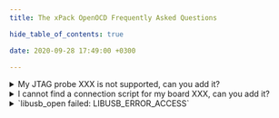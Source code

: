 ```yaml
---
title: The xPack OpenOCD Frequently Asked Questions

hide_table_of_contents: true

date: 2020-09-28 17:49:00 +0300

---
```


<details>
<summary>My JTAG probe XXX is not supported, can you add it?</summary>

Unfortunately not. The xPack OpenOCD is only a binary distribution of the standard source code OpenOCD, and does not intend to add new functionality. Please use the official OpenOCD [support channels](https://openocd.org/pages/discussion.html) to ask for new features.
</details>

<details>
<summary>I cannot find a connection script for my board XXX, can you add it?</summary>

Unfortunately not. The xPack OpenOCD is only a binary distribution of the standard source code OpenOCD, and does not intend to add new functionality. Please use the official OpenOCD [support channels](https://openocd.org/pages/discussion.html) to ask for new features.
</details>

<details>
  <summary>`libusb_open failed: LIBUSB_ERROR_ACCESS`</summary>

You are using GNU/Linux and your user has no permission to write to USB. Please review the [Install Guide](/docs/install/#drivers) page.
</details>
